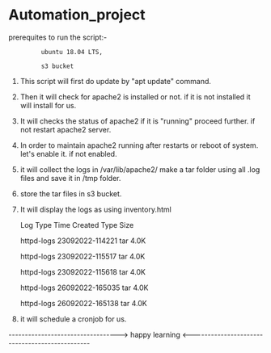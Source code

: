 # Automation_project
prerequites to run the script:-

             ubuntu 18.04 LTS,

             s3 bucket 


1) This script will first do update by "apt update" command.

2) Then it will check for apache2 is installed or not. if it is not installed it will install for us.

3) It will checks the status of apache2 if it is "running" proceed further. if not restart apache2 server.

4) In order to maintain apache2 running after restarts or reboot of system. let's enable it. if not enabled.

5) it will collect the logs in /var/lib/apache2/ make a tar folder using all .log files and save it in /tmp folder.

6) store the tar files in s3 bucket.

7) It will display the logs as using inventory.html


   Log Type    Time Created    Type    Size

   httpd-logs  23092022-114221 tar    4.0K

   httpd-logs  23092022-115517 tar    4.0K

   httpd-logs  23092022-115618 tar    4.0K

   httpd-logs  26092022-165035 tar    4.0K

   httpd-logs  26092022-165138 tar    4.0K


8) it will schedule a cronjob for us.


----------------------------------> happy learning <-----------------------------------------------
